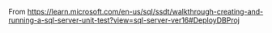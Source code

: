 From https://learn.microsoft.com/en-us/sql/ssdt/walkthrough-creating-and-running-a-sql-server-unit-test?view=sql-server-ver16#DeployDBProj
